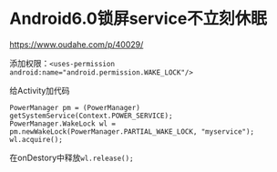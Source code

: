 # Android6.0锁屏service不立刻休眠
https://www.oudahe.com/p/40029/

添加权限：`<uses-permission android:name="android.permission.WAKE_LOCK"/>`

给Activity加代码
```
PowerManager pm = (PowerManager) getSystemService(Context.POWER_SERVICE);
PowerManager.WakeLock wl = pm.newWakeLock(PowerManager.PARTIAL_WAKE_LOCK, "myservice");
wl.acquire();
```
在onDestory中释放`wl.release();`